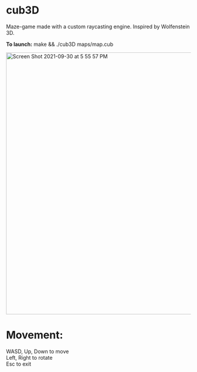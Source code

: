 # cub3D
Maze-game made with a custom raycasting engine. Inspired by Wolfenstein 3D. 


**To launch:** make && ./cub3D maps/map.cub


<img width="712" alt="Screen Shot 2021-09-30 at 5 55 57 PM" src="https://user-images.githubusercontent.com/63851589/135479665-1c47c37f-a6b7-4d43-aecb-4b567a5a57d0.png">



# Movement:
WASD, Up, Down to move\
Left, Right to rotate\
Esc to exit
